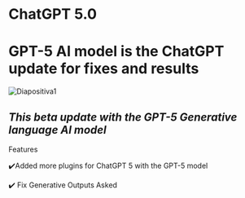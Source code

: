 # ChatGPT 5.0

# GPT-5 AI model is the ChatGPT update for fixes and results


![Diapositiva1](https://user-images.githubusercontent.com/128546115/230747914-99594136-154c-4fc1-aad7-dccf3ea786cf.PNG)




## _This beta update with the GPT-5 Generative language AI model_



Features



✔️Added more plugins for ChatGPT 5 with the GPT-5 model

✔️ Fix Generative Outputs Asked

